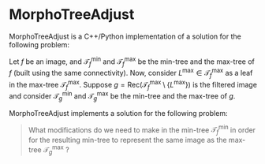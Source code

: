 # MorphoTreeAdjust
MorphoTreeAdjust is a C++/Python implementation of a solution for the following problem:

Let $f$ be an image, and $\mathcal{T}^{\min}_{f}$ and $\mathcal{T}^{\max}_{f}$ be the min-tree and the max-tree of $f$ (built using the same connectivity).  Now, consider $L^{\max}\in\mathcal{T}^{\max}_{f}$ as a leaf in the max-tree $\mathcal{T}^{\max}_{f}$. Suppose $g=\text{Rec}(\mathcal{T}_{f}^{\max} \setminus \{L^{\max}\})$ is the filtered image and consider $\mathcal{T}^{\min}_{g}$ and $\mathcal{T}^{\max}_{g}$ be the min-tree and the max-tree of $g$. 

MorphoTreeAdjust implements a solution for the following problem:
> What modifications do we need to make in the min-tree $\mathcal{T}^{\min}_{f}$ in order for the resulting min-tree to represent the same image as the max-tree $\mathcal{T}^{\max}_{g}$ ?
